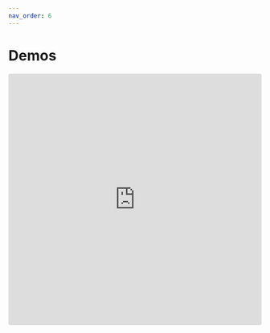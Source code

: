 ```yaml
---
nav_order: 6
---
```


# Demos

<iframe src="https://codesandbox.io/embed/wq21xzl2kk?autoresize=1&hidenavigation=1&module=%2FApp.vue" style="width:100%; height:500px; border:0; border-radius: 4px; overflow:hidden;" sandbox="allow-modals allow-forms allow-popups allow-scripts allow-same-origin"></iframe>